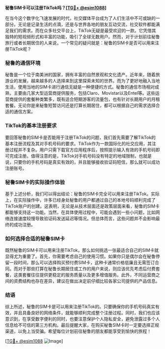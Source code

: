 **秘鲁SIM卡可以注册TikTok吗？[[TG💪+ @esim1088](https://t.me/s/esim1088)]**

在当今这个数字化飞速发展的时代，社交媒体平台成为了人们生活中不可或缺的一部分。无论是记录生活的点滴，还是与世界各地的朋友互动交流，社交软件都能满足我们的需求。而在众多社交平台上，TikTok无疑是最受欢迎的一款。它凭借其独特的短视频形式和丰富的功能，吸引了全球无数用户。然而，对于计划前往秘鲁旅行或者长期居住的人来说，一个常见的疑问就是：秘鲁的SIM卡是否可以用来注册TikTok呢？

### 秘鲁的通信环境

秘鲁是一个位于南美洲的国家，拥有丰富的自然景观和文化遗产。近年来，随着旅游业的发展，越来越多的人选择来到这里探索未知的世界。而为了更好地融入当地生活，使用当地的SIM卡进行通信无疑是一种便捷的方式。秘鲁的通信市场相对成熟，主要由几家大型运营商提供服务，包括Claro、Movistar以及Entel等。这些运营商提供的套餐种类繁多，既有适合短期游客的流量包，也有针对长期用户的月租套餐。无论你是来秘鲁短暂访问还是打算长期居住，都可以根据自己的需求选择合适的通信方案。

### TikTok的基本注册要求

要回答秘鲁的SIM卡是否能用于注册TikTok的问题，我们首先需要了解TikTok的基本注册流程及其对手机号码的要求。TikTok作为一款国际化的社交应用，其注册过程并不复杂。用户只需下载官方应用程序后，按照提示输入有效的手机号码即可完成注册。值得注意的是，TikTok对手机号码没有特定的地域限制，也就是说，只要你的手机号码是真实有效的，并且能够接收验证码短信，那么就可以成功注册账号。

### 秘鲁SIM卡的实际操作体验

基于上述分析，我们可以得出结论：秘鲁的SIM卡完全可以用来注册TikTok。实际上，在实际操作中，许多已经身处秘鲁的用户都通过自己的本地号码顺利完成了TikTok账户的创建。这表明，无论是从技术层面还是政策层面来看，秘鲁的SIM卡都能够支持这一功能。当然，在具体使用过程中，可能会遇到一些小问题，比如网络连接速度较慢导致验证码发送延迟等情况。但总体而言，这些问题并不会影响最终的成功注册。

### 如何选择合适的秘鲁SIM卡

既然秘鲁的SIM卡可以用来注册TikTok，那么如何挑选一张最适合自己的SIM卡就显得尤为重要了。首先，你需要考虑自己的使用习惯。如果你只是偶尔会在秘鲁停留一段时间，那么可以选择购买预付费SIM卡，这种卡通常价格低廉且无需签订合同。而对于那些打算在秘鲁长期居住或工作的用户来说，则应该优先考虑后付费套餐，这类套餐往往提供更稳定的服务质量以及更多增值服务。此外，不同运营商之间的资费结构也存在差异，建议在做出决定前仔细比较各家公司提供的产品信息。

### 结语

综上所述，秘鲁的SIM卡是可以用来注册TikTok的。只要确保你的手机号码真实有效，并且具备良好的网络条件，就能够顺利完成整个注册过程。同时，我们也应该意识到，在享受数字便利的同时，也要注意保护个人隐私安全，避免泄露过多个人信息给不可信的第三方机构。最后提醒大家，在购买秘鲁SIM卡时一定要选择正规渠道，以免上当受骗。希望每位计划前往秘鲁的朋友都能享受到愉快的旅程！

[[TG💪+ @esim1088](https://t.me/s/esim1088) ![Image](https://i.postimg.cc/4NQfJmqS/Snipaste-2025-05-13-00-14-12.png)]